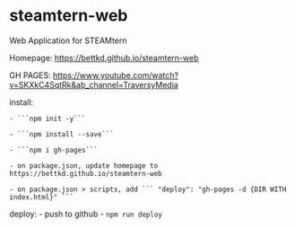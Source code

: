 # steamtern-web
Web Application for STEAMtern

Homepage: https://bettkd.github.io/steamtern-web

GH PAGES: https://www.youtube.com/watch?v=SKXkC4SqtRk&ab_channel=TraversyMedia

install: 

    - ```npm init -y```

    - ```npm install --save```

    - ```npm i gh-pages```
    
    - on package.json, update homepage to https://bettkd.github.io/steamtern-web
    
    - on package.json > scripts, add ``` "deploy": "gh-pages -d {DIR WITH index.html}" ```
    

deploy:
    - push to github
    - ```npm run deploy```
